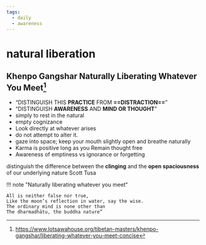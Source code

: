 ```yaml
---
tags:
  - daily 
  - awareness 
---
```

# natural liberation

## Khenpo Gangshar Naturally Liberating Whatever You Meet[^1]

- “DISTINGUISH THIS **PRACTICE** FROM **==DISTRACTION==**”
- “DISTINGUISH **AWARENESS** AND **MIND OR THOUGHT**”
- simply to rest in the natural
- empty cognizance
- Look directly at whatever arises
- do not attempt to alter it.
- gaze into space; keep your mouth slightly open and breathe naturally
- Karma is positive long as you Remain thought free
- Awareness of emptiness vs ignorance or forgetting

distinguish the difference between the **clinging** and the **open spaciousness** of our underlying nature
Scott Tusa

!!! note "Naturally liberating whatever you meet"

    All is neither false nor true,
    Like the moon’s reflection in water, say the wise.
    The ordinary mind is none other than
    The dharmadhātu, the buddha nature”

[^1]: <https://www.lotsawahouse.org/tibetan-masters/khenpo-gangshar/liberating-whatever-you-meet-concise>

